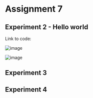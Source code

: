 # Assignment 7 


## Experiment 2 - Hello world
Link to code: 

![image](https://user-images.githubusercontent.com/42604421/196414663-e9c37363-87c2-48ff-9e4b-f98df772edc6.png)

![image](https://user-images.githubusercontent.com/42604421/196414703-de3b7128-4c41-46e1-abfa-042863f0c115.png)


## Experiment 3

## Experiment 4
